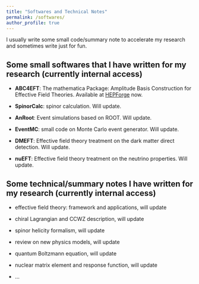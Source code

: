 ```yaml
---
title: "Softwares and Technical Notes"
permalink: /softwares/
author_profile: true
---
```



<!-- ssh -p 222 itpbasis@login.hepforge.org.   /hepforge/home/itpbasis.   /hepforge/projects/abc4eft -->

I usually write some small code/summary note to accelerate my research and sometimes write just for fun. 


## Some small softwares that I have written for my research (currently internal access)

* **ABC4EFT**: The mathematica Package: Amplitude Basis Construction for Effective Field Theories. Available at [HEPForge](https://abc4eft.hepforge.org) now.

* **SpinorCalc**: spinor calculation. Will update. 

* **AnRoot**: Event simulations based on ROOT. Will update. 

* **EventMC**: small code on Monte Carlo event generator. Will update. 

* **DMEFT**: Effective field theory treatment on the dark matter direct detection. Will update. 

* **nuEFT**: Effective field theory treatment on the neutrino properties. Will update. 


## Some technical/summary notes I have written for my research (currently internal access)

* effective field theory: framework and applications, will update

* chiral Lagrangian and CCWZ description, will update

* spinor helicity formalism, will update 

* review on new physics models, will update 

* quantum Boltzmann equation, will update 

* nuclear matrix element and response function, will update 

* ...

<!-- ## Some fun figures, plots and mind-mapping, flowchart, etc, I have made during my research (stay tuned...) ([source code](https://github.com/yu-jianghao))-->
